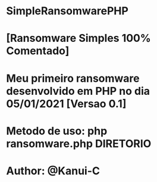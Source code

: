 # SimpleRansomwarePHP
# [Ransomware Simples 100% Comentado]
# Meu primeiro ransomware desenvolvido em PHP no dia 05/01/2021 [Versao 0.1]
# Metodo de uso: php ransomware.php DIRETORIO

# Author: @Kanui-C
